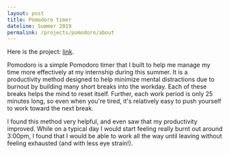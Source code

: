 ```yaml
---
layout: post
title: Pomodoro timer
dateline: Summer 2019
permalink: /projects/pomodoro/about
---
```


Here is the project: [link][link].

Pomodoro is a simple Pomodoro timer that I built to help me manage my time more
effectively at my internship during this summer.  It is a productivity method
designed to help minimize mental distractions due to burnout by building many
short breaks into the workday. Each of these breaks helps the mind to reset
itself. Further, each work period is only 25 minutes long, so even when you're
tired, it's relatively easy to push yourself to work toward the next break.

I found this method very helpful, and even saw that my productivity improved.
While on a typical day I would start feeling really burnt out around 3:00pm, I
found that I would be able to work all the way until leaving without feeling
exhausted (and with less eye strain!).

[link]: //cmhainje.github.io/pomodoro/index.html

